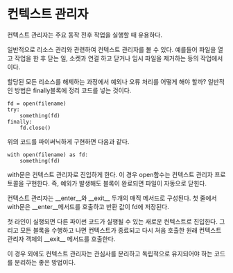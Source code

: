 # 컨텍스트 관리자

컨텍스트 관리자는 주요 동작 전후 작업을 실행할 때 유용하다.

일반적으로 리소스 관리와 관련하여 컨텍스트 관리자를 볼 수 있다. 예를들어 파일을 열고 작업을 한 후 닫는 일, 소켓과 연결 하고 닫거나 임시 파일을 제거하는 등의 작업에서 이다.

할당된 모든 리소스를 해제하는 과정에서 예외나 오류 처리를 어떻게 해야 할까? 일반적인 방법은 finally블록에 정리 코드를 넣는 것이다.

```
fd = open(filename)
try:
	something(fd)
finally:
	fd.close()
```

위의 코드를 파이써닉하게 구현하면 다음과 같다.

```
with open(filename) as fd:
	something(fd)
```

with문은 컨텍스트 관리자로 진입하게 한다. 이 경우 open함수는 컨텍스트 관리자 프로토콜을 구현한다. 즉, 예외가 발생해도 블록이 완료되면 파일이 자동으로 닫힌다. 

컨텍스트 관리자는 \_\_enter\_\_와 \_\_exit\_\_ 두개의 매직 메서드로 구성된다. 첫 줄에서 with문은 \_\_enter\_\_메서드를 호출하고 반환 값이 fd에 저장된다. 

첫 라인이 실행되면 다른 파이썬 코드가 실행될 수 있는 새로운 컨텍스트로 진입한다. 그리고 모든 블록을 수행하고 나면 컨텍스트가 종료되고 다시 처음 호출한 원래 컨텍스트 관리자 객체의 \_\_exit\_\_ 메서드를 호출한다.

이 경우 외에도 컨텍스트 관리자는 관심사를 분리하고 독립적으로 유지되어야 하는 코드를 분리하는 좋은 방법이다. 